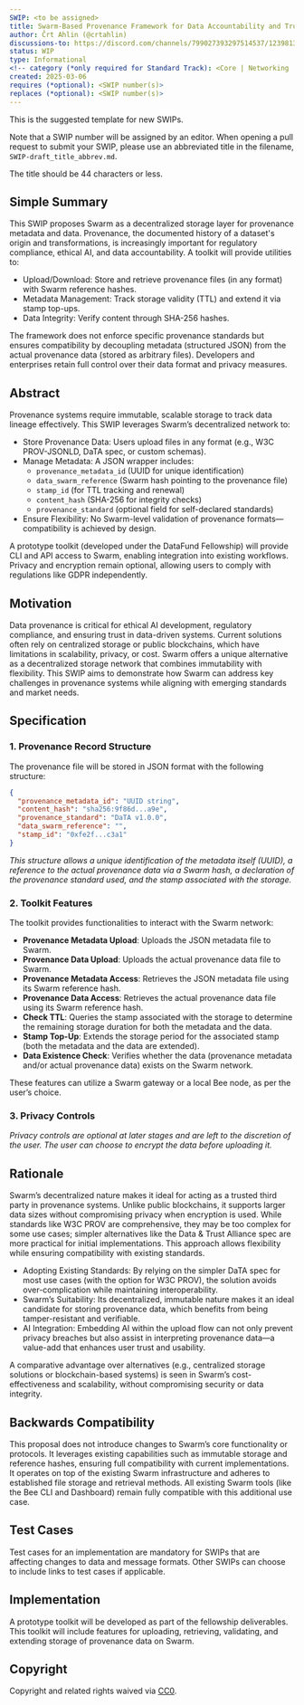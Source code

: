 ```yaml
---
SWIP: <to be assigned>
title: Swarm-Based Provenance Framework for Data Accountability and Trust
author: Črt Ahlin (@crtahlin)
discussions-to: https://discord.com/channels/799027393297514537/1239813439136993280
status: WIP
type: Informational
<!-- category (*only required for Standard Track): <Core | Networking | Interface | ERC> -->
created: 2025-03-06
requires (*optional): <SWIP number(s)>
replaces (*optional): <SWIP number(s)>
---
```


<!--You can leave these HTML comments in your merged SWIP and delete the visible duplicate text guides, they will not appear and may be helpful to refer to if you edit it again. This is the suggested template for new SWIPs. Note that a SWIP number will be assigned by an editor. When opening a pull request to submit your SWIP, please use an abbreviated title in the filename, `SWIP-draft_title_abbrev.md`. The title should be 44 characters or less.-->
This is the suggested template for new SWIPs.

Note that a SWIP number will be assigned by an editor. When opening a pull request to submit your SWIP, please use an abbreviated title in the filename, `SWIP-draft_title_abbrev.md`.

The title should be 44 characters or less.

## Simple Summary
<!--"If you can't explain it simply, you don't understand it well enough." Provide a simplified and layman-accessible explanation of the SWIP.-->

This SWIP proposes Swarm as a decentralized storage layer for provenance metadata and data. Provenance, the documented history of a dataset's origin and transformations, is increasingly important for regulatory compliance, ethical AI, and data accountability. A toolkit will provide utilities to:
- Upload/Download: Store and retrieve provenance files (in any format) with Swarm reference hashes.
- Metadata Management: Track storage validity (TTL) and extend it via stamp top-ups.
- Data Integrity: Verify content through SHA-256 hashes.

The framework does not enforce specific provenance standards but ensures compatibility by decoupling metadata (structured JSON) from the actual provenance data (stored as arbitrary files). Developers and enterprises retain full control over their data format and privacy measures.

## Abstract
<!--A short (~200 word) description of the technical issue being addressed.-->

Provenance systems require immutable, scalable storage to track data lineage effectively. This SWIP leverages Swarm’s decentralized network to:
- Store Provenance Data: Users upload files in any format (e.g., W3C PROV-JSONLD, DaTA spec, or custom schemas).
- Manage Metadata: A JSON wrapper includes:
  - `provenance_metadata_id` (UUID for unique identification)
  - `data_swarm_reference` (Swarm hash pointing to the provenance file)
  - `stamp_id` (for TTL tracking and renewal)
  - `content_hash` (SHA-256 for integrity checks)
  - `provenance_standard` (optional field for self-declared standards)
- Ensure Flexibility: No Swarm-level validation of provenance formats—compatibility is achieved by design.

A prototype toolkit (developed under the DataFund Fellowship) will provide CLI and API access to Swarm, enabling integration into existing workflows. Privacy and encryption remain optional, allowing users to comply with regulations like GDPR independently.



## Motivation
<!--The motivation is critical for SWIPs that want to change the Swarm protocol. It should clearly explain why the existing protocol specification is inadequate to address the problem that the SWIP solves. SWIP submissions without sufficient motivation may be rejected outright.-->
Data provenance is critical for ethical AI development, regulatory compliance, and ensuring trust in data-driven systems. Current solutions often rely on centralized storage or public blockchains, which have limitations in scalability, privacy, or cost. Swarm offers a unique alternative as a decentralized storage network that combines immutability with flexibility. This SWIP aims to demonstrate how Swarm can address key challenges in provenance systems while aligning with emerging standards and market needs.

## Specification
<!--The technical specification should describe the syntax and semantics of any new feature. The specification should be detailed enough to allow competing, interoperable implementations for the current Swarm platform and future client implementations.-->


### 1. Provenance Record Structure
The provenance file will be stored in JSON format with the following structure:

```json
{
  "provenance_metadata_id": "UUID string",
  "content_hash": "sha256:9f86d...a9e",
  "provenance_standard": "DaTA v1.0.0",
  "data_swarm_reference": "",
  "stamp_id": "0xfe2f...c3a1"
}
```

*This structure allows a unique identification of the metadata itself (UUID), a reference to the actual provenance data via a Swarm hash, a declaration of the provenance standard used, and the stamp associated with the storage.*

### 2. Toolkit Features
The toolkit provides functionalities to interact with the Swarm network:

- **Provenance Metadata Upload**: Uploads the JSON metadata file to Swarm.
- **Provenance Data Upload**: Uploads the actual provenance data file to Swarm.
- **Provenance Metadata Access**: Retrieves the JSON metadata file using its Swarm reference hash.
- **Provenance Data Access**: Retrieves the actual provenance data file using its Swarm reference hash.
- **Check TTL**: Queries the stamp associated with the storage to determine the remaining storage duration for both the metadata and the data.
- **Stamp Top-Up**: Extends the storage period for the associated stamp (both the metadata and the data are extended).
- **Data Existence Check**: Verifies whether the data (provenance metadata and/or actual provenance data) exists on the Swarm network.

These features can utilize a Swarm gateway or a local Bee node, as per the user’s choice.

### 3. Privacy Controls

*Privacy controls are optional at later stages and are left to the discretion of the user. The user can choose to encrypt the data before uploading it.*


## Rationale
<!--The rationale fleshes out the specification by describing what motivated the design and why particular design decisions were made. It should describe alternate designs that were considered and related work, e.g. how the feature is supported in other languages. The rationale may also provide evidence of consensus within the community, and should discuss important objections or concerns raised during discussion.-->
Swarm’s decentralized nature makes it ideal for acting as a trusted third party in provenance systems. Unlike public blockchains, it supports larger data sizes without compromising privacy when encryption is used. While standards like W3C PROV are comprehensive, they may be too complex for some use cases; simpler alternatives like the Data & Trust Alliance spec are more practical for initial implementations. This approach allows flexibility while ensuring compatibility with existing standards.

- Adopting Existing Standards: By relying on the simpler DaTA spec for most use cases (with the option for W3C PROV), the solution avoids over-complication while maintaining interoperability.
- Swarm’s Suitability: Its decentralized, immutable nature makes it an ideal candidate for storing provenance data, which benefits from being tamper-resistant and verifiable.
- AI Integration: Embedding AI within the upload flow can not only prevent privacy breaches but also assist in interpreting provenance data—a value-add that enhances user trust and usability.

A comparative advantage over alternatives (e.g., centralized storage solutions or blockchain-based systems) is seen in Swarm’s cost-effectiveness and scalability, without compromising security or data integrity.

## Backwards Compatibility
<!--All SWIPs that introduce backwards incompatibilities must include a section describing these incompatibilities and their severity. The SWIP must explain how the author proposes to deal with these incompatibilities. SWIP submissions without a sufficient backwards compatibility treatise may be rejected outright.-->
This proposal does not introduce changes to Swarm’s core functionality or protocols. It leverages existing capabilities such as immutable storage and reference hashes, ensuring full compatibility with current implementations.
It operates on top of the existing Swarm infrastructure and adheres to established file storage and retrieval methods. All existing Swarm tools (like the Bee CLI and Dashboard) remain fully compatible with this additional use case.


## Test Cases
<!--Test cases for an implementation are mandatory for SWIPs that are affecting changes to data and message formats. Other SWIPs can choose to include links to test cases if applicable.-->
Test cases for an implementation are mandatory for SWIPs that are affecting changes to data and message formats. Other SWIPs can choose to include links to test cases if applicable.

## Implementation
<!--The implementations must be completed before any SWIP is given status "Final", but it need not be completed before the SWIP is accepted. While there is merit to the approach of reaching consensus on the specification and rationale before writing code, the principle of "rough consensus and running code" is still useful when it comes to resolving many discussions of API details.-->
A prototype toolkit will be developed as part of the fellowship deliverables. This toolkit will include features for uploading, retrieving, validating, and extending storage of provenance data on Swarm.

## Copyright
Copyright and related rights waived via [CC0](https://creativecommons.org/publicdomain/zero/1.0/).

